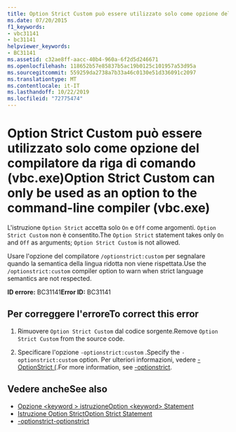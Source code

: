 ```yaml
---
title: Option Strict Custom può essere utilizzato solo come opzione del compilatore da riga di comando (vbc.exe)
ms.date: 07/20/2015
f1_keywords:
- vbc31141
- bc31141
helpviewer_keywords:
- BC31141
ms.assetid: c32ae8ff-aacc-40b4-960a-6f2d5d246671
ms.openlocfilehash: 118652b57e85837b5ac19b0125c101957a53d95a
ms.sourcegitcommit: 559259da2738a7b33a46c0130e51d336091c2097
ms.translationtype: MT
ms.contentlocale: it-IT
ms.lasthandoff: 10/22/2019
ms.locfileid: "72775474"
---
```

# <a name="option-strict-custom-can-only-be-used-as-an-option-to-the-command-line-compiler-vbcexe"></a><span data-ttu-id="f63e6-102">Option Strict Custom può essere utilizzato solo come opzione del compilatore da riga di comando (vbc.exe)</span><span class="sxs-lookup"><span data-stu-id="f63e6-102">Option Strict Custom can only be used as an option to the command-line compiler (vbc.exe)</span></span>
<span data-ttu-id="f63e6-103">L'istruzione `Option Strict` accetta solo `On` e `Off` come argomenti. `Option Strict Custom` non è consentito.</span><span class="sxs-lookup"><span data-stu-id="f63e6-103">The `Option Strict` statement takes only `On` and `Off` as arguments; `Option Strict Custom` is not allowed.</span></span>  
  
 <span data-ttu-id="f63e6-104">Usare l'opzione del compilatore `/optionstrict:custom` per segnalare quando la semantica della lingua ridotta non viene rispettata.</span><span class="sxs-lookup"><span data-stu-id="f63e6-104">Use the `/optionstrict:custom` compiler option to warn when strict language semantics are not respected.</span></span>  
  
 <span data-ttu-id="f63e6-105">**ID errore:** BC31141</span><span class="sxs-lookup"><span data-stu-id="f63e6-105">**Error ID:** BC31141</span></span>  
  
## <a name="to-correct-this-error"></a><span data-ttu-id="f63e6-106">Per correggere l'errore</span><span class="sxs-lookup"><span data-stu-id="f63e6-106">To correct this error</span></span>  
  
1. <span data-ttu-id="f63e6-107">Rimuovere `Option Strict Custom` dal codice sorgente.</span><span class="sxs-lookup"><span data-stu-id="f63e6-107">Remove `Option Strict Custom` from the source code.</span></span>  
  
2. <span data-ttu-id="f63e6-108">Specificare l'opzione `-optionstrict:custom` .</span><span class="sxs-lookup"><span data-stu-id="f63e6-108">Specify the `-optionstrict:custom` option.</span></span> <span data-ttu-id="f63e6-109">Per ulteriori informazioni, vedere [-OptionStrict (](../../visual-basic/reference/command-line-compiler/optionstrict.md).</span><span class="sxs-lookup"><span data-stu-id="f63e6-109">For more information, see [-optionstrict](../../visual-basic/reference/command-line-compiler/optionstrict.md).</span></span>  
  
## <a name="see-also"></a><span data-ttu-id="f63e6-110">Vedere anche</span><span class="sxs-lookup"><span data-stu-id="f63e6-110">See also</span></span>

- [<span data-ttu-id="f63e6-111">Opzione \<keyword > istruzione</span><span class="sxs-lookup"><span data-stu-id="f63e6-111">Option \<keyword> Statement</span></span>](../../visual-basic/language-reference/statements/option-keyword-statement.md)
- [<span data-ttu-id="f63e6-112">Istruzione Option Strict</span><span class="sxs-lookup"><span data-stu-id="f63e6-112">Option Strict Statement</span></span>](../../visual-basic/language-reference/statements/option-strict-statement.md)
- [<span data-ttu-id="f63e6-113">-optionstrict</span><span class="sxs-lookup"><span data-stu-id="f63e6-113">-optionstrict</span></span>](../../visual-basic/reference/command-line-compiler/optionstrict.md)

